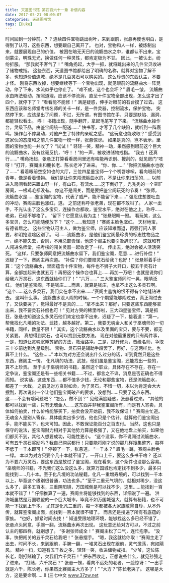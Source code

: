 ```yaml
---
title: 天道图书馆 第四百六十一章 补偿内容
date: 2017-05-21 08:00:07
categories: 天道图书馆
tags: [Duke]
---
```


时间回到一分钟前。?  ?
连续四件宝物跳出树叶，来到跟前，张悬再傻也明白，是得到了认可，这些东西，想要跟自己离开了。
也对，宝物和人一样，被炼制出来，就要展现自己的价值。
被困在暗无天日的流觞曲水之中，谁都认不出来，宝剑蒙尘，明珠无光，换做任何一种灵性，都肯定极为不甘。
因此，一被认出，纷纷折服。
“那我就不客气了！”
嘴角扬起，大手一抓，就将跳出来的几件宝贝收进了储物戒指。
这些东西，天道图书馆都给出了明确的名称，就算对宝物了解不多，也知道价值连城，绝不是几百灵石可以购买的。
这么珍贵的东西认主，不要才怪。
刚将东西收掉，想要继续等下一个宝物出现，就见眼前的流觞曲水一阵晃动，停了下来，水流似乎也停止了。
“难不成，这个也会坏？”
眉毛一皱。
流觞曲水由阵法驱动，按照道理，应该不停流淌，直至十件宝物全部出现，怎么这才出了四个，就停下了？
“看看能不能修！”
满是疑惑，伸手对眼前的石台摸了过去。
这东西应该和名师堂考核名师的关卡一样，是一件灵器，控制流水，保护宝物。
突然停下来，应该是出了问题，不过，无所谓，有图书馆在手，只要是缺陷、漏洞，都能轻松看出。
呼！
书籍出现，随手翻开，拿起毛笔写了下来。
“流觞曲水操作台，灵级下品，由鉴宝阁统一配送……”
快书写，才写了几个缺陷，就听到一阵轰鸣，操作台不停晃动，对他产生了特殊的亲昵之感。
“这玩意也能收取？”
感受到这家伙的态度和之前几件宝物一模一样，张悬惊讶。
如果是真的，岂不表示，里面的宝物也能一并收了？
“试试！”
轻轻一笑，精神一动，果然感到眼前这个巨大的流觞曲水，没有丝毫反抗，“呼！！”的一声，被收进储物戒指。
“我去！还真行……”
嘴角扬起，张悬正打算看看房间里还有啥能再识别、搜刮的，就见房门“吱呀！”打开，赛阁主和鹿长老、陈长老冲了进来。
“你、你……”
“你把流觞曲水也收了……”
看着眼前空空如也的大厅，三位四星鉴宝师一个个嘴唇哆嗦，看向眼前的青年，像是看着怪物。
我们是让你来闯流觞曲水的，不是让你来扫荡的……
以前进入房间看起来跟山野一样，有山石，有流水……这下倒好了，光秃秃的一个空旷房间，一根鸡毛都没有。
你这不是闯关，而是要把鉴宝阁玩死的节奏！
“张师，流觞曲水是……鉴宝阁的宝物，代表了威严，能不能留下来……”
强忍住想要吐血的冲动，赛阁主脸色涨红，道。
之前还称呼张老弟，现在都不敢叫了。
人家一出手，不光认出了这么多宝贝，连操作台都收，鉴宝水平，绝对在他之上，称呼……老弟，已经不够格了。
“留下？它愿意认我为主！”张悬眼睛一瞪。
看玩笑，这么多宝贝，怎么可能随便放下？
“这个……我知道！”赛阁主脸色涨红。
天材地宝，有德者居之。
这些宝物认可主人，做为鉴宝师，应该知难而退，再强行问人家要，和明抢没啥区别了。
可……流觞曲水，是他们鉴宝阁最珍贵的标志性物品之一，绝不能失去，否则，不用总部责怪，他这个阁主也要引咎辞职了。
这就和有人闯进名师堂，把考核的闯关灵器一起收走了一样。
传出去，绝对会被人活活笑死。
“这样，只要张师同意把流觞曲水留下，我们鉴宝阁，愿意……进行补偿！”
迟疑了一下，赛阁主再次道。
“补偿？你们要赔灵石给我？也好！”
张悬掰着手计算：“这个流觞曲水，里面蕴含十件宝物，每件也不狮子大开口，按五千灵石计算，全部加起来也就五万！再把这个操作台也算上……再加一万吧！也就是说你们给我六万灵石，这东西就给你们了！”
“六万……”
三大鉴宝师同时一晃，眼睛泛红。
他们是鉴宝阁，不是钱庄……而且，就算是钱庄，也拿不出这么多灵石啊。
“这个……这么多灵石，我们实在拿不出来……”赛阁主羞愧的恨不得有个地缝钻进去。
这叫什么事。
流觞曲水没人闯的时候，一个个期望能够闯过去，真正闯过去了，又快要哭了，觉得最好不是真的……
“拿不出来？那好，只要这些东西能够拿出来，我不要灵石补偿也可！”
见对方哭的稀里哗啦，三大四星鉴宝师，满是抓狂，张悬也知道这么多灵石他们肯定也拿不出来，迟疑了一下，接着道：“第一，帮我找化凡境的功法、武技，越多越好。第二，我要无魂金人和关于巫魂师的一切书籍，同样，数量不限！”
其实，这个流觞曲水以及里面的宝贝，要与不要，都无关紧要。
真想得到灵石，也可以找到无数方法。
现在对他最重要的只有两件事，一是，知道让灵魂沉睡苏醒的方法，救治路冲。二是，提升修为，晋级名师，争取三十岁前达到九星级别。
宝物、灵石只是辅助手段罢了，再好，与这两样比，也算不上什么。
“这些……”
本以为对方还会说出什么过分的话，听到竟然只是这些东西，赛阁主一愣。
化凡境的功法、武技，他们虽是鉴宝阁，还能找出一些的，算不上珍贵。
至于关于巫魂师的书籍，虽然这个职业，具体存在不存在，存在一定争议，鉴宝阁还是有一些相关书籍……不过，都言之不详，消息是否正确也不得而知。
说实话，这些东西……都不值多少钱，无论和那些宝物，还是流觞曲水，都差了一大截。
之前见对方贪财如命，为了灵石，不惜一切，本以为肯定会大大搜刮，再次说出一个让他们鉴宝阁破产的要求，没想到……只要了这点东西。
这……不会有啥问题吧？
“怎么，做不到？”
见他满脸疑惑，张悬看过来。
“其他的都可以找到一些，只有无魂金人……这东西并非我鉴宝阁所有，而是有人寄卖，具体如何拍卖，什么价格能够买下，拍卖会没开始前，我不敢保证！”
赛阁主忙道。
无魂金人是别人寄存，具体能卖出多少钱，他也只是个估计，就算他们鉴宝阁出手，能不能买下，也未可知。因此，不敢保证能百分之百支付。
当然，这也只是保守的说法，鉴宝阁财力相对于其他势力算是极强了，又在他地盘上拍买，如果他们都买不到，其他人想要成功，可能性更小。
“这个没事，你不说闯过流觞曲水，可有五千灵石奖励吗？我自己购买都行！只要能将刚才说的那几样搜集整齐，每样不低于一千本即可！”
停顿了一下，张悬道。
“一千本？”
眉毛一跳，赛阁主脸色一绿。
本以为对方只要个几十本就不错了，一开口上千，要这么多书干啥？
还以为不要六万灵石，要这东西是放过了鉴宝阁，现在看来，这个条件也没那么容易。
“巫魂师的书籍，不光我们这么没这么多，就算万国城也肯定找不到多少，最多只能找到……几十本。至于化凡境的功法秘籍，化凡一重增寿境的，可以找到一千本以上，毕竟这个级别很普通，功法也多。”
“至于二重元气境的，就相对稀少，没这么多了，最多五百本，三重阴阳镜，万国城倒是可以找不少，这里……能找到一百本就不错了！”
仔细推算了一遍，赛阁主将能够找到的东西，详细说了一遍。
洪海城虽然是万国联盟的一个巨大城市，毕竟不如万国城强大，就算有秘籍，也不可能一下找到上千本。
尤其是化凡三重的，每一本都被各大家族敝帚自珍，从不外传，就算鉴宝阁出面，能找到一百本就很不错了。
而且还是搜遍了所有有底蕴的家族。
“也好，抓紧时间去找！”
知道受限地理环境，能够找这么多已经不错了，张悬点头同意，手腕一翻，流觞曲水再次出现。
这玩意还给对方可以，不过之前认主的那四样，就别想了。
“多谢张师成全！”
赛阁主松了口气，连忙抱拳。
“没事，快把闯关的五千灵石给我吧！”
张悬摆手。
“嗯，我这就给你取！”赛阁主走了出去，时间不长，来到跟前，手腕一翻，一堆灵石出现在跟前，灵气激荡，宛如飓风。
精神一扫，知道有五千枚之多，轻轻一笑，收进储物戒指。
“少爷，这位陈长老，刚打赌输了，欠我们六千灵石！”
把东西收走，正想说些什么，就见孙强走了进来。
“打赌，六千灵石？”
张悬一愣，看向不远处的老者，一脸惊讶：“一出手就是六千，陈长老，你果然比赛阁主大方多了！”
“大方？”陈长老哭了。
这哪是大方，这是要命啊……8
(三七中文 www.37zw.net